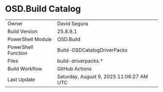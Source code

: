 ﻿# OSD.Build Catalog

| | |
|-|-|
| Owner | David Segura |
| Build Version | 25.8.9.1 |
| PowerShell Module | OSD.Build |
| PowerShell Function | Build-OSDCatalogDriverPacks |
| Files | build-driverpacks.* |
| Build Workflow | GitHub Actions |
| Last Update | Saturday, August 9, 2025 11:06:27 AM UTC |
